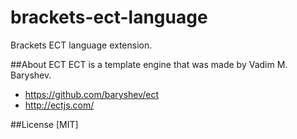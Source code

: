 # brackets-ect-language
 Brackets ECT language extension.

##About ECT
ECT is a template engine that was made by Vadim M. Baryshev.
 * https://github.com/baryshev/ect
 * http://ectjs.com/

##License
[MIT]
